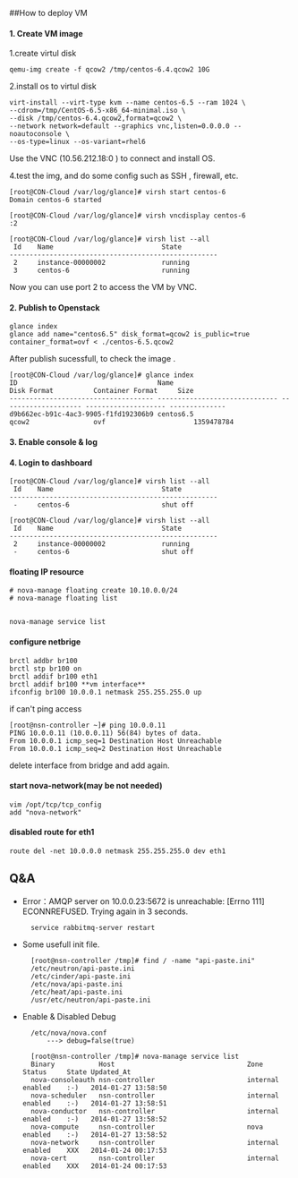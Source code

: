 ##How to deploy VM 
#### 1. Create VM image

1.create virtul disk     
   
	qemu-img create -f qcow2 /tmp/centos-6.4.qcow2 10G

2.install os to virtul disk   
	
    virt-install --virt-type kvm --name centos-6.5 --ram 1024 \ 
    --cdrom=/tmp/CentOS-6.5-x86_64-minimal.iso \
    --disk /tmp/centos-6.4.qcow2,format=qcow2 \
    --network network=default --graphics vnc,listen=0.0.0.0 --noautoconsole \
    --os-type=linux --os-variant=rhel6
    
Use the VNC (10.56.212.18:0 ) to connect and install OS.


4.test the img, and do some config such as  SSH , firewall, etc.
	   
	    
	[root@CON-Cloud /var/log/glance]# virsh start centos-6
	Domain centos-6 started
	
	[root@CON-Cloud /var/log/glance]# virsh vncdisplay centos-6
	:2
	
	[root@CON-Cloud /var/log/glance]# virsh list --all
	 Id    Name                           State
	----------------------------------------------------
	 2     instance-00000002              running
	 3     centos-6                       running
	   

Now you can use port 2 to access the VM by VNC.

#### 2.  Publish to Openstack
	glance index   
	glance add name="centos6.5" disk_format=qcow2 is_public=true container_format=ovf < ./centos-6.5.qcow2

After publish sucessfull, to check the image .

	[root@CON-Cloud /var/log/glance]# glance index
	ID                                   Name                           Disk Format          Container Format     Size
	------------------------------------ ------------------------------ -------------------- -------------------- --------------
	d9b662ec-b91c-4ac3-9905-f1fd192306b9 centos6.5                      qcow2                ovf                      1359478784

#### 3. Enable console & log

#### 4. Login to **dashboard** 
   
	[root@CON-Cloud /var/log/glance]# virsh list --all
	 Id    Name                           State
	----------------------------------------------------
	 -     centos-6                       shut off 
	
	[root@CON-Cloud /var/log/glance]# virsh list --all
	 Id    Name                           State
	----------------------------------------------------
	 2     instance-00000002              running
	 -     centos-6                       shut off
	 


#### floating IP resource
	
	# nova-manage floating create 10.10.0.0/24
	# nova-manage floating list


	nova-manage service list

#### configure netbrige
	
	brctl addbr br100
	brctl stp br100 on
	brctl addif br100 eth1
	brctl addif br100 **vm interface**
	ifconfig br100 10.0.0.1 netmask 255.255.255.0 up    
	
if can't ping access    

	[root@nsn-controller ~]# ping 10.0.0.11
	PING 10.0.0.11 (10.0.0.11) 56(84) bytes of data.
	From 10.0.0.1 icmp_seq=1 Destination Host Unreachable
	From 10.0.0.1 icmp_seq=2 Destination Host Unreachable    

delete interface from bridge and add again.

	
#### start nova-network(may be not needed)

	vim /opt/tcp/tcp_config
	add "nova-network"
	
#### disabled route for eth1

	route del -net 10.0.0.0 netmask 255.255.255.0 dev eth1
	
	
## Q&A    
* Error：AMQP server on 10.0.0.23:5672 is unreachable: [Errno 111] ECONNREFUSED. Trying again in 3 seconds.

    	service rabbitmq-server restart


* Some usefull init file.    

    	[root@nsn-controller /tmp]# find / -name "api-paste.ini"    
    	/etc/neutron/api-paste.ini   
    	/etc/cinder/api-paste.ini    
    	/etc/nova/api-paste.ini    
    	/etc/heat/api-paste.ini   
    	/usr/etc/neutron/api-paste.ini      

* Enable & Disabled Debug   

    	/etc/nova/nova.conf 
		    ---> debug=false(true)

		[root@nsn-controller /tmp]# nova-manage service list
		Binary           Host                                 Zone             Status     State Updated_At
		nova-consoleauth nsn-controller                       internal         enabled    :-)   2014-01-27 13:58:50
		nova-scheduler   nsn-controller                       internal         enabled    :-)   2014-01-27 13:58:51
		nova-conductor   nsn-controller                       internal         enabled    :-)   2014-01-27 13:58:52
		nova-compute     nsn-controller                       nova             enabled    :-)   2014-01-27 13:58:52
		nova-network     nsn-controller                       internal         enabled    XXX   2014-01-24 00:17:53
		nova-cert        nsn-controller                       internal         enabled    XXX   2014-01-24 00:17:53
